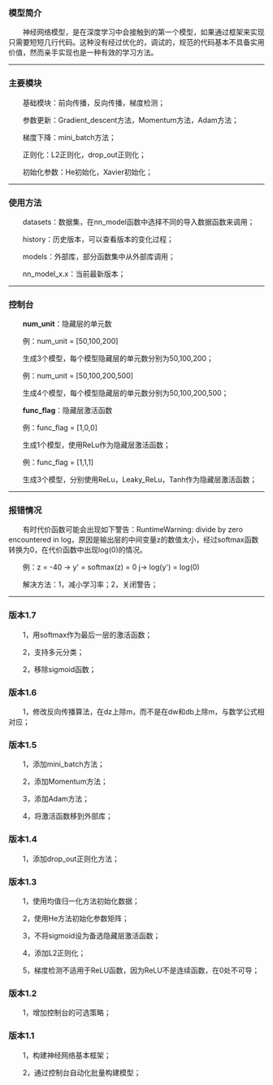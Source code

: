 ### 模型简介

&emsp;&emsp;神经网络模型，是在深度学习中会接触到的第一个模型，如果通过框架来实现只需要短短几行代码。这种没有经过优化的，调试的，规范的代码基本不具备实用价值，然而亲手实现也是一种有效的学习方法。

------

### 主要模块

&emsp;&emsp;基础模块：前向传播，反向传播，梯度检测；

&emsp;&emsp;参数更新：Gradient_descent方法，Momentum方法，Adam方法；

&emsp;&emsp;梯度下降：mini_batch方法；

&emsp;&emsp;正则化：L2正则化，drop_out正则化；

&emsp;&emsp;初始化参数：He初始化，Xavier初始化；

------

### 使用方法

&emsp;&emsp;datasets：数据集，在nn_model函数中选择不同的导入数据函数来调用；

&emsp;&emsp;history：历史版本，可以查看版本的变化过程；

&emsp;&emsp;models：外部库，部分函数集中从外部库调用；

&emsp;&emsp;nn_model_x.x：当前最新版本；

------

### 控制台

&emsp;&emsp;**num_unit**：隐藏层的单元数

&emsp;&emsp;例：num_unit = [50,100,200]

&emsp;&emsp;生成3个模型，每个模型隐藏层的单元数分别为50,100,200；

&emsp;&emsp;例：num_unit = [50,100,200,500]

&emsp;&emsp;生成4个模型，每个模型隐藏层的单元数分别为50,100,200,500；  



&emsp;&emsp;**func_flag**：隐藏层激活函数

&emsp;&emsp;例：func_flag = [1,0,0]

&emsp;&emsp;生成1个模型，使用ReLu作为隐藏层激活函数；

&emsp;&emsp;例：func_flag = [1,1,1]

&emsp;&emsp;生成3个模型，分别使用ReLu，Leaky_ReLu，Tanh作为隐藏层激活函数；

------

### 报错情况

&emsp;&emsp;有时代价函数可能会出现如下警告：RuntimeWarning: divide by zero encountered in log，原因是输出层的中间变量z的数值太小，经过softmax函数转换为0，在代价函数中出现log(0)的情况。

&emsp;&emsp;例：z = -40 → y' = softmax(z) =  0 j→   log(y') = log(0)

&emsp;&emsp;解决方法：1，减小学习率；2，关闭警告；

------
### 版本1.7

&emsp;&emsp;1，用softmax作为最后一层的激活函数；

&emsp;&emsp;2，支持多元分类；

&emsp;&emsp;2，移除sigmoid函数；

### 版本1.6

&emsp;&emsp;1，修改反向传播算法，在dz上除m，而不是在dw和db上除m，与数学公式相对应；

### 版本1.5

&emsp;&emsp;1，添加mini_batch方法；

&emsp;&emsp;2，添加Momentum方法；

&emsp;&emsp;3，添加Adam方法；

&emsp;&emsp;4，将激活函数移到外部库；

### 版本1.4

&emsp;&emsp;1，添加drop_out正则化方法；

### 版本1.3

&emsp;&emsp;1，使用均值归一化方法初始化数据；

&emsp;&emsp;2，使用He方法初始化参数矩阵；

&emsp;&emsp;3，不将sigmoid设为备选隐藏层激活函数；

&emsp;&emsp;4，添加L2正则化；

&emsp;&emsp;5，梯度检测不适用于ReLU函数，因为ReLU不是连续函数，在0处不可导；

### 版本1.2

&emsp;&emsp;1，增加控制台的可选策略；

### 版本1.1

&emsp;&emsp;1，构建神经网络基本框架；

&emsp;&emsp;2，通过控制台自动化批量构建模型；